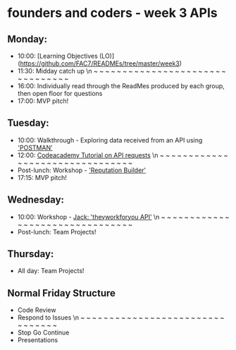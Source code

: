 # **founders and coders - week 3 APIs**

## Monday:
* 10:00: [Learning Objectives (LO)] (https://github.com/FAC7/READMEs/tree/master/week3)
* 11:30: Midday catch up
\n ~ ~ ~ ~ ~ ~ ~ ~ ~ ~ ~ ~ ~ ~ ~ ~ ~ ~ ~ ~ ~ ~ ~ ~ ~ ~ ~ ~ ~ ~ ~ ~ 
* 16:00: Individually read through the ReadMes produced by each group, then open floor for questions
* 17:00: MVP pitch!

## Tuesday:
* 10:00: Walkthrough - Exploring data received from an API using ['POSTMAN'](https://www.getpostman.com/)
* 12:00: [Codeacademy Tutorial on API requests](https://www.codecademy.com/courses/javascript-beginner-en-EID4t/0/1?curriculum_id=50ecb8d45f787a6332000042)
\n ~ ~ ~ ~ ~ ~ ~ ~ ~ ~ ~ ~ ~ ~ ~ ~ ~ ~ ~ ~ ~ ~ ~ ~ ~ ~ ~ ~ ~ ~ ~ ~ 
* Post-lunch: Workshop - ['Reputation Builder'](https://github.com/foundersandcoders/book/blob/master/workshops/week3-FAC7.md)
* 17:15: MVP pitch!

## Wednesday:
* 10:00: Workshop - [Jack: 'theyworkforyou API'](http://www.theyworkforyou.com/api/)
\n ~ ~ ~ ~ ~ ~ ~ ~ ~ ~ ~ ~ ~ ~ ~ ~ ~ ~ ~ ~ ~ ~ ~ ~ ~ ~ ~ ~ ~ ~ ~ ~ 
* Post-lunch: Team Projects!

## Thursday:
* All day: Team Projects!

## Normal Friday Structure
* Code Review
* Respond to Issues
\n ~ ~ ~ ~ ~ ~ ~ ~ ~ ~ ~ ~ ~ ~ ~ ~ ~ ~ ~ ~ ~ ~ ~ ~ ~ ~ ~ ~ ~ ~ ~ ~ 
* Stop Go Continue
* Presentations
